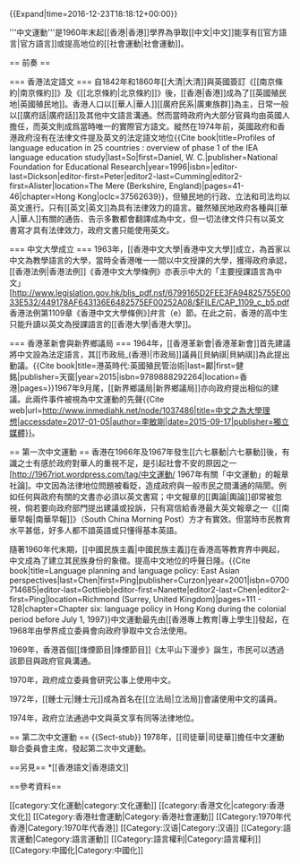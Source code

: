 {{Expand|time=2016-12-23T18:18:12+00:00}}

'''中文運動'''是1960年末起[[香港|香港]]學界為爭取[[中文|中文]]能享有[[官方語言|官方語言]]或提高地位的[[社會運動|社會運動]]。

== 前奏 ==

=== 香港法定語文 ===
自1842年和1860年[[大清|大清]]與英國簽訂《[[南京條約|南京條約]]》及《[[北京條約|北京條約]]》後，[[香港|香港]]成為了[[英國殖民地|英國殖民地]]。香港人口以[[華人|華人]][[廣府民系|廣東族群]]為主，日常一般以[[廣府話|廣府話]]及其他中文語言溝通。然而當時政府內大部分官員均由英國人擔任，而英文則成爲當時唯一的實際官方語文。縱然在1974年前，英國政府和香港政府沒有在法律文件提及英文的法定語文地位<ref>{{Cite book|title=Profiles of language education in 25 countries : overview of phase 1 of the IEA language education study|last=So|first=Daniel, W. C.|publisher=National Foundation for Educational Research|year=1996|isbn=|editor-last=Dickson|editor-first=Peter|editor2-last=Cumming|editor2-first=Alister|location=The Mere (Berkshire, England)|pages=41-46|chapter=Hong Kong|oclc=37562639}}</ref>，但殖民地的行政、立法和司法均以英文進行。只有[[英文|英文]]為具有法律效力的語言。雖然殖民地政府各種與[[華人|華人]]有關的通告、告示多數都會翻譯成為中文，但一切法律文件只有以英文書寫才具有法律效力，政府文書只能使用英文。

=== 中文大學成立 ===
1963年，[[香港中文大學|香港中文大學]]成立，為首家以中文為教學語言的大學，當時全香港唯一一間以中文授課的大學，獲得政府承認，[[香港法例|香港法例]]《香港中文大學條例》亦表示中大的「主要授課語言為中文」<ref>[http://www.legislation.gov.hk/blis_pdf.nsf/6799165D2FEE3FA94825755E0033E532/449178AF643136E6482575EF00252A08/$FILE/CAP_1109_c_b5.pdf 香港法例第1109章《香港中文大學條例》]弁言（e）節</ref>。在此之前，香港的高中生只能升讀以英文為授課語言的[[香港大學|香港大學]]。

=== 香港革新會與新界鄉議局 ===
1964年，[[香港革新會|香港革新會]]首先建議將中文設為法定語言，其[[市政局_(香港)|市政局]]議員[[貝納祺|貝納祺]]為此提出動議。<ref name=":0">{{Cite book|title=港英時代:英國殖民管治術|last=鄺|first=健銘|publisher=天窗|year=2015|isbn=9789888292264|location=香港|pages=}}</ref>1967年9月尾，[[新界鄉議局|新界鄉議局]]亦向政府提出相似的建議。此兩件事件被視為中文運動的先聲<ref name=":0" /><ref>{{Cite web|url=http://www.inmediahk.net/node/1037486|title=中文之為大學理想|accessdate=2017-01-05|author=李敏剛|date=2015-09-17|publisher=獨立媒體}}</ref>。

== 第一次中文運動 ==
香港在1966年及1967年發生[[六七暴動|六七暴動]]後，有識之士有感於政府對華人的重視不足，是引起社會不安的原因之一<ref>[http://1967riot.wordpress.com/tag/中文運動/ 1967年有關「中文運動」的報章社論]</ref>。中文因為法律地位問題被看貶，造成政府與一般市民之間溝通的隔閡。例如任何與政府有關的文書亦必須以英文書寫；中文報章的[[輿論|輿論]]卻常被忽視，倘若要向政府部門提出建議或投訴，只有寫信給香港最大英文報章之一《[[南華早報|南華早報]]》（South China Morning Post）方才有實效。但當時市民教育水平甚低，好多人都不諳英語或只懂得基本英語。

隨著1960年代末期，[[中國民族主義|中國民族主義]]在香港高等教育界中興起，中文成為了建立其民族身份的象徵。提高中文地位的呼聲日隆。<ref>{{Cite book|title=Language planning and language policy: East Asian perspectives|last=Chen|first=Ping|publisher=Curzon|year=2001|isbn=0700714685|editor-last=Gottlieb|editor-first=Nanette|editor2-last=Chen|editor2-first=Ping|location=Richmond (Surrey, United Kingdom)|pages=111 - 128|chapter=Chapter sixː language policy in Hong Kong during the colonial period before July 1, 1997}}</ref>中文運動最先由[[香港專上教育|專上學生]]發起，在1968年由學界成立委員會向政府爭取中文合法使用。

1969年，香港首個[[烽煙節目|烽煙節目]]《太平山下漫步》誕生，市民可以透過該節目與政府官員溝通。

1970年，政府成立委員會研究公事上使用中文。

1972年，[[鍾士元|鍾士元]]成為首名在[[立法局|立法局]]會議使用中文的議員。

1974年，政府立法通過中文與英文享有同等法律地位。

== 第二次中文運動 ==
{{Sect-stub}}
1978年，[[司徒華|司徒華]]擔任中文運動聯合委員會主席，發起第二次中文運動。

==另見==
*[[香港語文|香港語文]]

==參考資料==
<references />

[[category:文化運動|category:文化運動]]
[[category:香港文化|category:香港文化]]
[[Category:香港社會運動|Category:香港社會運動]]
[[Category:1970年代香港|Category:1970年代香港]]
[[Category:汉语|Category:汉语]]
[[Category:語言運動|Category:語言運動]]
[[Category:語言權利|Category:語言權利]]
[[Category:中國化|Category:中國化]]